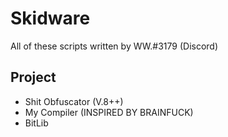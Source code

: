 # Skidware
All of these scripts written by WW.#3179 (Discord)

## Project
- Shit Obfuscator (V.8++)
- My Compiler (INSPIRED BY BRAINFUCK)
- BitLib
